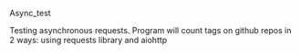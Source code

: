 Async_test

Testing asynchronous requests.
Program will count tags on github repos in 2 ways: using requests library and aiohttp